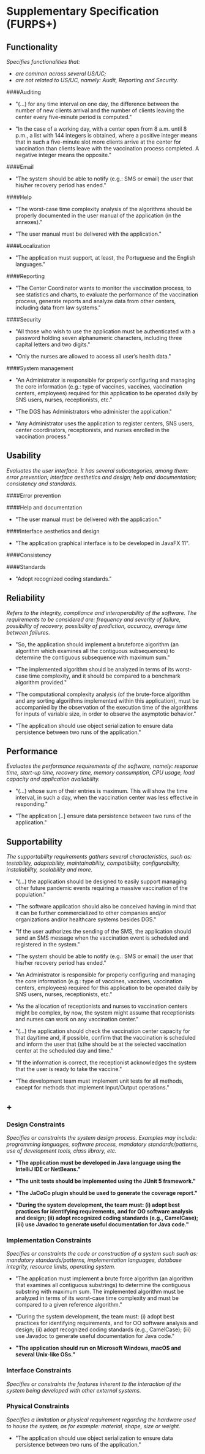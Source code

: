 # Supplementary Specification (FURPS+)

## Functionality
_Specifies functionalities that:_

- _are common across several US/UC;_
- _are not related to US/UC, namely: Audit, Reporting and Security._

####Auditing

* "(...) for any time interval on one day, the difference between the number of new clients arrival and the number of clients leaving the center every five-minute period is computed."
 

* "In the case of a working day, with a center open from 8 a.m. until 8 p.m., a list with 144 integers is obtained, where a positive integer means that in such a five-minute slot more clients arrive at the center for vaccination than clients leave with the vaccination process completed. A negative integer means the opposite."

####Email

* "The system should be able to notify (e.g.: SMS or email) the user that his/her recovery period has ended."

####Help

* "The worst-case time complexity analysis of the algorithms should be properly documented in the user manual of the application (in the annexes)."
 

* "The user manual must be delivered with the application."

####Localization

* "The application must support, at least, the Portuguese and the English languages."

####Reporting

* "The Center Coordinator wants to monitor the vaccination process, to see statistics and charts, to evaluate the performance of the vaccination process, generate reports and analyze data from other centers, including data from law systems."

####Security

* "All those who wish to use the application must be authenticated with a password holding seven alphanumeric characters, including three capital letters and two digits."
 

* "Only the nurses are allowed to access all user’s health data."

####System management

* "An Administrator is responsible for properly configuring and managing the core information (e.g.: type of vaccines, vaccines, vaccination centers, employees) required for this application to be operated daily by SNS users, nurses, receptionists, etc."


* "The DGS has Administrators who administer the application." 
 

* "Any Administrator uses the application to register centers, SNS users, center coordinators, receptionists, and nurses enrolled in the vaccination process."


## Usability

_Evaluates the user interface. It has several subcategories,
among them: error prevention; interface aesthetics and design; help and
documentation; consistency and standards._

####Error prevention


####Help and documentation

- "The user manual must be delivered with the application."

####Interface aesthetics and design

- "The application graphical interface is to be developed in JavaFX 11".

####Consistency


####Standards

- "Adopt recognized coding standards."


## Reliability

_Refers to the integrity, compliance and interoperability of the software. The requirements to be considered are: frequency and severity of failure, possibility of recovery, possibility of prediction, accuracy, average time between failures._

- "So, the application should implement a bruteforce algorithm (an algorithm which examines all the contiguous subsequences) to determine the contiguous subsequence with maximum sum."


- "The implemented algorithm should be analyzed in terms of its worst-case time complexity, and it should be compared to a benchmark algorithm provided."


- "The computational complexity analysis (of the brute-force algorithm and any sorting algorithms implemented within this application), must be accompanied by the observation of the execution time of the algorithms for inputs of variable size, in order to observe the asymptotic behavior."


- "The application should use object serialization to ensure data persistence between two runs of the application."


## Performance
_Evaluates the performance requirements of the software, namely: response time, start-up time, recovery time, memory consumption, CPU usage, load capacity and application availability._


- "(...) whose sum of their entries is maximum. This will show the time interval, in such a day, when the vaccination center was less effective in responding."


- "The application [..] ensure data persistence between two runs of the application."

## Supportability
_The supportability requirements gathers several characteristics, such as:
testability, adaptability, maintainability, compatibility,
configurability, installability, scalability and more._


- "(...) the application should be designed to easily support managing other future pandemic events requiring a massive vaccination of the population."


- "The software application should also be conceived having in mind that it can be further commercialized to other companies and/or organizations and/or healthcare systems besides DGS."


- "If the user authorizes the sending of the SMS, the application should send an SMS message when the vaccination event is scheduled and registered in the system."


- "The system should be able to notify (e.g.: SMS or email) the user that his/her recovery period has ended."


- "An Administrator is responsible for properly configuring and managing the core information (e.g.: type of vaccines, vaccines, vaccination centers, employees) required for this application to be operated daily by SNS users, nurses, receptionists, etc."


- "As the allocation of receptionists and nurses to vaccination centers might be complex, by now, the system might assume that receptionists and nurses can work on any vaccination center."


- "(...) the application should check the vaccination center capacity for that day/time and, if possible, confirm that the vaccination is scheduled and inform the user that (s)he should be at the selected vaccination center at the scheduled day and time."


- "If the information is correct, the receptionist acknowledges the system that the user is ready to take the vaccine."


- "The development team must implement unit tests for all methods, except for methods that implement Input/Output operations."


## +

### Design Constraints
_Specifies or constraints the system design process. Examples may include: programming languages, software process, mandatory standards/patterns, use of development tools, class library, etc._

- **"The application must be developed in Java language using the IntelliJ IDE or NetBeans."**


- **"The unit tests should be implemented using the JUnit 5 framework."**


- **"The JaCoCo plugin should be used to generate the coverage report."**


- **"During the system development, the team must: (i) adopt best practices for identifying requirements, and for OO software analysis and design; (ii) adopt recognized coding standards (e.g., CamelCase); (iii) use Javadoc to generate useful documentation for Java code."**

### Implementation Constraints
  _Specifies or constraints the code or construction of a system such
  such as: mandatory standards/patterns, implementation languages,
  database integrity, resource limits, operating system._

- "The application must implement a brute force algorithm (an algorithm that examines all contiguous substrings) to determine the contiguous substring with maximum sum. The implemented algorithm must be analyzed in terms of its worst-case time complexity and must be compared to a given reference algorithm."

   
- "During the system development, the team must: (i) adopt best practices for identifying requirements, and for OO software analysis and design; (ii) adopt recognized coding standards (e.g., CamelCase); (iii) use Javadoc to generate useful documentation for Java code."
 

- **"The application should run on Microsoft Windows, macOS and several Unix-like OSs."**

### Interface Constraints
_Specifies or constraints the features inherent to the interaction of the
system being developed with other external systems._



### Physical Constraints
_Specifies a limitation or physical requirement regarding the hardware used to house the system, as for example: material, shape, size or weight._


- "The application should use object serialization to ensure data persistence between two runs of the application."
